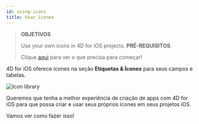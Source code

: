 ```yaml
---
id: using-icons
title: Usar ícones
---
```


> **OBJETIVOS**
> 
> Use your own icons in 4D for iOS projects.
> **PRÉ-REQUISITOS**
> 
> Clique [aqui](prerequisites.html) para ver o que precisa para começar!

4D for iOS oferece ícones na seção **Etiquetas  &  Ícones** para seus campos e tabelas.

![Icon library](assets/en/custom-icons/icon-library.png)

Queremos que tenha a melhor experiência de criação de apps com 4D for iOS para que possa criar e usar seus próprios ícones em seus projetos iOS.

Vamos ver como fazer isso!